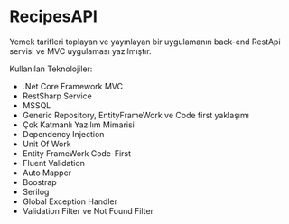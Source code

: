 # RecipesAPI

Yemek tarifleri toplayan ve yayınlayan bir uygulamanın back-end RestApi servisi ve MVC uygulaması yazılmıştır.

Kullanılan Teknolojiler:

* .Net Core Framework MVC
* RestSharp Service 
* MSSQL
* Generic Repository, EntityFrameWork ve Code first yaklaşımı
* Çok Katmanlı Yazılım Mimarisi
* Dependency Injection
* Unit Of Work
* Entity FrameWork Code-First
* Fluent Validation
* Auto Mapper
* Boostrap
* Serilog
* Global Exception Handler
* Validation Filter ve Not Found Filter

